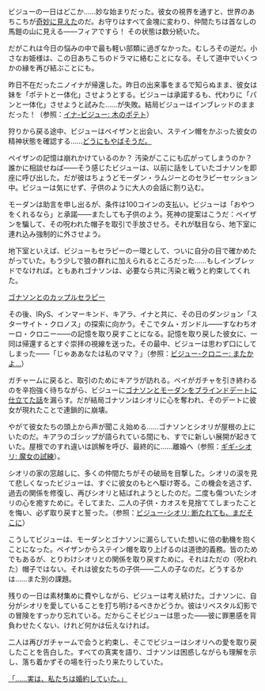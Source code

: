 <!-- title: コセキ・ビジュー -->
<!-- status: インブレッド -->

ビジューの一日はどこか……妙な始まりだった。彼女の視界を通すと、世界のあちこちが[奇妙に見えた](https://youtu.be/Zg3rYsc61XI?t=237)のだ。お守りはすべて金塊に変わり、仲間たちは首なしの馬鎧の山に見える――フィアですら！ その状態は数分続いた。

だがこれは今日の悩みの中で最も軽い部類に過ぎなかった。むしろその逆だ。小さなお姫様は、この日あちこちのドラマに絡むことになる。そして道中でいくつかの縁を再び結ぶことにも。

昨日不在だったニノイナが帰還した。昨日の出来事をまるで知らぬまま、彼女は妹を「ポテトと一体化」させようとする。ビジューは承諾するも、代わりに「パンと一体化」させようと試みた……が失敗。結局ビジューはインブレッドのままだった！（参照：[イナ-ビジュー: 木のポテト](#edge:bijou-ina)）

狩りから戻る途中、ビジューはペイザンと出会い、ステイン帽をかぶった彼女の精神状態を確認する……[どうにもやばそうだ。](https://youtu.be/Zg3rYsc61XI?t=4287)

ペイザンの記憶は崩れかけているのか？ 汚染がここにも広がってしまうのか？ 誰かに相談せねば――そう感じたビジューは、以前に話をしていたゴナソンを即座に呼び出した。だが彼はちょうどモーダン・ラムジーとのセラピーセッション中。ビジューは気にせず、子供のように大人の会話に割り込む。

モーダンは助言を申し出るが、条件は100コインの支払い。ビジューは「おやつをくれるなら」と承諾――またしても子供のよう。死神の提案はこうだ：ペイザンを騙して、その呪われた帽子を取引で手放させろ。それが駄目なら、地下室に連れ込み強制的に外させよう。

地下室といえば、ビジューもセラピーの一環として、ついに自分の目で確かめたがっていた。もう少しで狼の群れに加えられるところだった……もしインブレッドでなければ。ともあれゴナソンは、必要なら共に汚染と戦うと約束してくれた。

[ゴナソンとのカップルセラピー](#embed:https://youtu.be/Zg3rYsc61XI?t=4396)

その後、IRyS、インマーキンド、キアラ、イナと共に、その日のダンジョン「スターサイト・クロノス」の探索に向かう。そこでタム・ガンドル――すなわちオーロ・クロニー――の記憶を取り戻すことになる。記憶を取り戻した彼女に、一同は帰還するとすぐ崇拝の視線を送った。その最中、ビジューは思わず口にしてしまった――「じゃああなたは私のママ？」（参照：[ビジュー-クロニー: またかよ…](#edge:bijou-kronii)）

ガチャームに戻ると、取引のためにキアラが訪れる。ベイがガチャを引き終わるのを辛抱強く待ちながら、ビジューに[ゴナソンとモーダンをブラインドデートに仕立てた話](https://youtu.be/Zg3rYsc61XI?t=18313)を漏らす。だが結局ゴナソンはシオリに心を奪われ、そのデートに彼女が現れたことで連鎖的に崩壊。

やがて彼女たちの頭上から声が聞こえ始める……ゴナソンとシオリが屋根の上にいたのだ。キアラのゴシップが語られている間にも、すでに新しい展開が起きていた。屋根でのすれ違いは誤解を呼び、最終的に……離婚へ（参照：[ギギ-シオリ: 魔女の試練](#edge:gigi-shiori)）。

シオリの家の窓越しに、多くの仲間たちがその破局を目撃した。シオリの涙を見て悲しくなったビジューは、すぐに彼女のもとへ駆け寄る。この機会を逃さず、過去の関係を修復し、再びシオリと結ばれようとしたのだ。二度も傷ついたシオリの心を癒すために。そしてまた、二人の子供・カオスを見捨ててしまったことを悔い、必ず取り戻すと誓った。（参照：[ビジュー-シオリ: 断たれても、まだそこに](#edge:shiori-bijou)）

こうしてビジューは、モーダンとゴナソンに漏らしていた想いに倍の動機を抱くことになった。ペイザンからステイン帽を取り上げるのは道徳的義務。皆のためでもあるが、とりわけシオリとの関係を取り戻すために。それはただの（呪われた）帽子ではない。それは彼女たちの子供――二人の子なのだ。どうするかは……また別の課題。

残りの一日は素材集めに費やしながら、ビジューは考え続けた。ゴナソンに、自分がシオリを愛していることを打ち明けるべきかどうか。彼はリベスタル幻影での冒険をすっかり忘れている。だからこそビジューは思った――彼に罪悪感を背負わせたくない、けれど何かは伝えなければ。

二人は再びガチャームで会うと約束し、そこでビジューはシオリへの愛を取り戻したことを告白した。すべての真実を語り、ゴナソンは困惑しながらも理解を示し、落ち着かずその場を行ったり来たりしていた。

[「……実は、私たちは婚約していた。」](#embed:https://youtu.be/Zg3rYsc61XI?t=21191)

